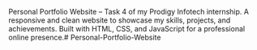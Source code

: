Personal Portfolio Website – Task 4 of my Prodigy Infotech internship.
A responsive and clean website to showcase my skills, projects, and achievements.
Built with HTML, CSS, and JavaScript for a professional online presence.# Personal-Portfolio-Website
